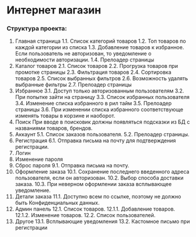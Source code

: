 # Интернет магазин

### Структура проекта:
1. Главная страница
    1.1. Список категорий товаров
1.2. Топ товаров по каждой категории из списка
1.3. Добавление товаров к избранное. Если пользователь не авторизован, то уведомление о необходимости 	авторизации.
1.4. Прелоадер страницы
2. Каталог товаров
2.1. Список товаров
2.2. Прогрузка товаров при промотке страницы
2.3. Фильтрация товаров
2.4. Сортировка товаров
2.5. Список выбранных фильтров
2.6. Возможность удалять выбранные фильтры
2.7. Прелоадер страницы
3. Избранное
3.1. Доступ только авторизованным пользователям
3.2. При попытке зайти на страницу
3.3. Список избранных пользователя
3.4. Изменение списка избранного в рил тайм
3.5. Прелоадер страницы
3.6. При изменении списка избранного соответствующе изменять товары в корзине и наоборот.
4. Поиск
При вводе в поисковик должны появляться подсказки из БД с названиями товаров, брендов.
5. Аккаунт
5.1. Список заказов пользователя.
5.2. Прелоадер страницы.
6. Регистрация
6.1. Отправка письма на почту для подтверждения регистрации.
7. Логин
8. Изменение пароля
9. Сброс пароля
9.1. Отправка письма на почту.
10. Оформление заказа
10.1. Сохранение последнего введенного адреса пользователя, если он авторизован.
10.2. Выбор способа доставки заказа.
10.3. При неверном оформлении заказа всплывающее уведомление.
11. Детали заказа
11.1. Доступно всем по ссылке, поэтому не должно быть Конфиденциальных данных.
12. Админ панель
12.1. Список товаров.
12.1.1. Добавление товаров.
12.1.2. Изменение товаров.
12.2. Список пользователей.
13. Другое
13.1. Всплывающие уведомления
13.2. Кастомное письмо при регистрации